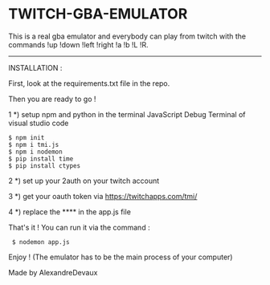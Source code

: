 # TWITCH-GBA-EMULATOR
This is a real gba emulator and everybody can play from twitch with the commands !up !down !left !right !a !b !L !R.


______________________

INSTALLATION :

First, look at the requirements.txt file in the repo.

Then you are ready to go !

1 *)  setup npm and python in the terminal JavaScript Debug Terminal of visual studio code
 ```
 $ npm init
 $ npm i tmi.js
 $ npm i nodemon
 $ pip install time
 $ pip install ctypes
 ```
 
2 *)  set up your 2auth on your twitch account

3 *)  get your oauth token via https://twitchapps.com/tmi/

4 *)  replace the **** in the app.js file


 That's it ! You can run it via the command :
```
 $ nodemon app.js
```

 Enjoy !  (The emulator has to be the main process of your computer)

 Made by AlexandreDevaux

